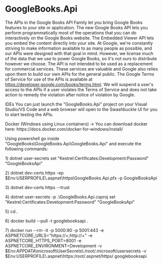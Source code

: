 # GoogleBooks.Api
The APIs in the Google Books API Family let you bring Google Books features to your site or application. The new Google Books API lets you perform programmatically most of the operations that you can do interactively on the Google Books website. The Embedded Viewer API lets you embed the content directly into your site.  At Google, we're constantly striving to make information available to as many people as possible, and our APIs were designed with that goal in mind. However, we license much of the data that we use to power Google Books, so it's not ours to distribute however we choose.  The API is not intended to be used as a replacement for commercial services. These services are valuable and Google also relies upon them to build our own APIs for the general public.  The Google Terms of Service for use of the APIs is available at https://developer.google.com/books/terms.html. We will suspend a user's access to the APIs if a user violates the Terms of Service and does not take action to remedy the violation after notice of violation by Google.

IDEs
You can just launch the "GoogleBooks.Api" project on your Visual Studio/VS Code and a web browser will open to the Swashbuckle UI for you to start testing the APIs.

<p>Docker (Windows using Linux containers) -> You can download docker here: https://docs.docker.com/docker-for-windows/install/<p>
<p>Using powershell go inside "GoogleBooks\GoogleBooks.Api\GoogleBooks.Api" and execute the following commands:</p>
<p>1) dotnet user-secrets set "Kestrel:Certificates:Development:Password" "GoogleBooksApi"</p>
<p>2) dotnet dev-certs https -ep $Env:USERPROFILE\.aspnet\https\GoogleBooks.Api.pfx -p GoogleBooksApi</p>
<p>3) dotnet dev-certs https --trust</p>
<p>4) dotnet user-secrets -p .\GoogleBooks.Api.csproj set "Kestrel:Certificates:Development:Password" "GoogleBooksApi"</p>
<p>5) cd..</p>
<p>6) docker build --pull -t googlebooksapi .</p>
<p>7) docker run --rm -it -p 5000:80 -p 5001:443 -e ASPNETCORE_URLS="https://+;http://+" -e ASPNETCORE_HTTPS_PORT=8001 -e ASPNETCORE_ENVIRONMENT=Development -v $Env:APPDATA\microsoft\UserSecrets\:/root/.microsoft/usersecrets -v $Env:USERPROFILE\.aspnet\https:/root/.aspnet/https/ googlebooksapi</p>
